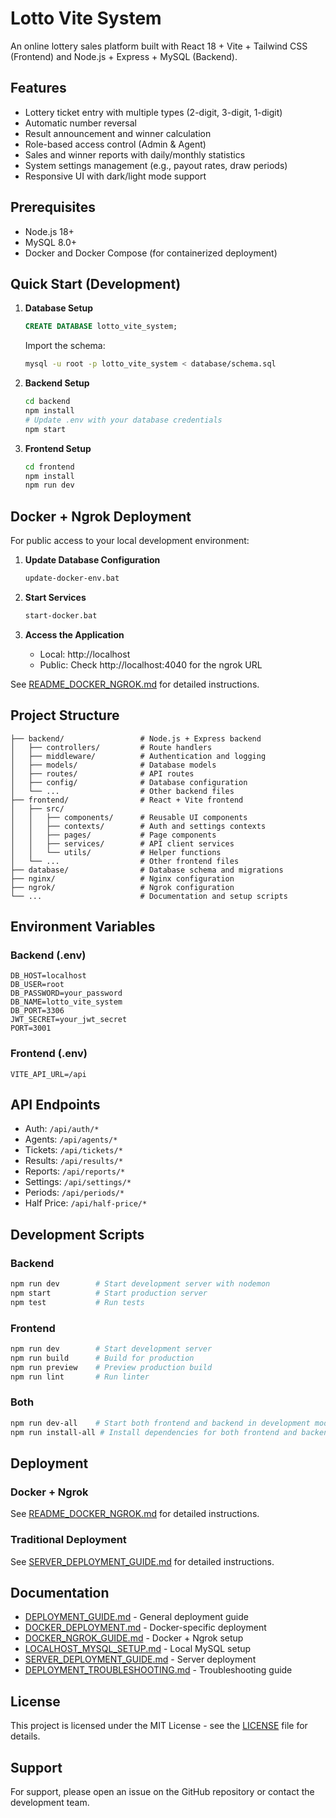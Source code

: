 
# Lotto Vite System

An online lottery sales platform built with React 18 + Vite + Tailwind CSS (Frontend) and Node.js + Express + MySQL (Backend).

## Features

- Lottery ticket entry with multiple types (2-digit, 3-digit, 1-digit)
- Automatic number reversal
- Result announcement and winner calculation
- Role-based access control (Admin & Agent)
- Sales and winner reports with daily/monthly statistics
- System settings management (e.g., payout rates, draw periods)
- Responsive UI with dark/light mode support

## Prerequisites

- Node.js 18+
- MySQL 8.0+
- Docker and Docker Compose (for containerized deployment)

## Quick Start (Development)

1. **Database Setup**
   ```sql
   CREATE DATABASE lotto_vite_system;
   ```
   Import the schema:
   ```bash
   mysql -u root -p lotto_vite_system < database/schema.sql
   ```

2. **Backend Setup**
   ```bash
   cd backend
   npm install
   # Update .env with your database credentials
   npm start
   ```

3. **Frontend Setup**
   ```bash
   cd frontend
   npm install
   npm run dev
   ```

## Docker + Ngrok Deployment

For public access to your local development environment:

1. **Update Database Configuration**
   ```bash
   update-docker-env.bat
   ```

2. **Start Services**
   ```bash
   start-docker.bat
   ```

3. **Access the Application**
   - Local: http://localhost
   - Public: Check http://localhost:4040 for the ngrok URL

See [README_DOCKER_NGROK.md](README_DOCKER_NGROK.md) for detailed instructions.

## Project Structure

```
├── backend/                 # Node.js + Express backend
│   ├── controllers/         # Route handlers
│   ├── middleware/          # Authentication and logging
│   ├── models/              # Database models
│   ├── routes/              # API routes
│   ├── config/              # Database configuration
│   └── ...                  # Other backend files
├── frontend/                # React + Vite frontend
│   ├── src/
│   │   ├── components/      # Reusable UI components
│   │   ├── contexts/        # Auth and settings contexts
│   │   ├── pages/           # Page components
│   │   ├── services/        # API client services
│   │   └── utils/           # Helper functions
│   └── ...                  # Other frontend files
├── database/                # Database schema and migrations
├── nginx/                   # Nginx configuration
├── ngrok/                   # Ngrok configuration
└── ...                      # Documentation and setup scripts
```

## Environment Variables

### Backend (.env)
```env
DB_HOST=localhost
DB_USER=root
DB_PASSWORD=your_password
DB_NAME=lotto_vite_system
DB_PORT=3306
JWT_SECRET=your_jwt_secret
PORT=3001
```

### Frontend (.env)
```env
VITE_API_URL=/api
```

## API Endpoints

- Auth: `/api/auth/*`
- Agents: `/api/agents/*`
- Tickets: `/api/tickets/*`
- Results: `/api/results/*`
- Reports: `/api/reports/*`
- Settings: `/api/settings/*`
- Periods: `/api/periods/*`
- Half Price: `/api/half-price/*`

## Development Scripts

### Backend
```bash
npm run dev        # Start development server with nodemon
npm start          # Start production server
npm test           # Run tests
```

### Frontend
```bash
npm run dev        # Start development server
npm run build      # Build for production
npm run preview    # Preview production build
npm run lint       # Run linter
```

### Both
```bash
npm run dev-all    # Start both frontend and backend in development mode
npm run install-all # Install dependencies for both frontend and backend
```

## Deployment

### Docker + Ngrok
See [README_DOCKER_NGROK.md](README_DOCKER_NGROK.md) for detailed instructions.

### Traditional Deployment
See [SERVER_DEPLOYMENT_GUIDE.md](SERVER_DEPLOYMENT_GUIDE.md) for detailed instructions.

## Documentation

- [DEPLOYMENT_GUIDE.md](DEPLOYMENT_GUIDE.md) - General deployment guide
- [DOCKER_DEPLOYMENT.md](DOCKER_DEPLOYMENT.md) - Docker-specific deployment
- [DOCKER_NGROK_GUIDE.md](DOCKER_NGROK_GUIDE.md) - Docker + Ngrok setup
- [LOCALHOST_MYSQL_SETUP.md](LOCALHOST_MYSQL_SETUP.md) - Local MySQL setup
- [SERVER_DEPLOYMENT_GUIDE.md](SERVER_DEPLOYMENT_GUIDE.md) - Server deployment
- [DEPLOYMENT_TROUBLESHOOTING.md](DEPLOYMENT_TROUBLESHOOTING.md) - Troubleshooting guide

## License

This project is licensed under the MIT License - see the [LICENSE](LICENSE) file for details.

## Support

For support, please open an issue on the GitHub repository or contact the development team.
